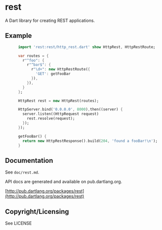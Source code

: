rest
====

A Dart library for creating REST applications.

Example
-------

```dart
      import 'rest:rest/http_rest.dart' show HttpRest, HttpRestRoute;

      var routes = {
        r"^foo": {
          r"^bar$": {
            r"\d+": new HttpRestRoute({
              'GET': getFooBar
            }),
          }),
        }
      };

      HttpRest rest = new HttpRest(routes);

      HttpServer.bind('0.0.0.0', 8000),then((server) {
        server.listen((HttpRequest request)
          rest.resolve(request);
        });
      });

      getFooBar() {
        return new HttpRestResponse().build(204, 'found a fooBar!\n');
      }
```

Documentation
-------------

See `doc/rest.md`.

API docs are generated and available on pub.dartlang.org.

[http://pub.dartlang.org/packages/rest](http://pub.dartlang.org/packages/rest)

Copyright/Licensing
-------------------

See LICENSE
